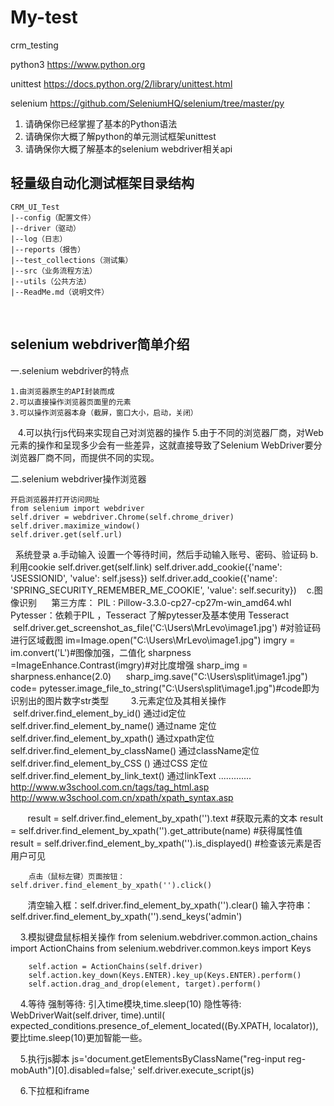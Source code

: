 # My-test 
crm_testing

python3
https://www.python.org

unittest
https://docs.python.org/2/library/unittest.html

selenium
https://github.com/SeleniumHQ/selenium/tree/master/py

1. 请确保你已经掌握了基本的Python语法
2. 请确保你大概了解python的单元测试框架unittest
3. 请确保你大概了解基本的selenium webdriver相关api
   
## 轻量级自动化测试框架目录结构

    CRM_UI_Test
    |--config（配置文件）
    |--driver（驱动）
    |--log（日志）
    |--reports（报告）
    |--test_collections（测试集）
    |--src（业务流程方法）
    |--utils（公共方法）
    |--ReadMe.md（说明文件）
        
   
   
   
   
## selenium webdriver简单介绍 
 
 一.selenium webdriver的特点

    1.由浏览器原生的API封装而成
    2.可以直接操作浏览器页面里的元素
    3.可以操作浏览器本身（截屏，窗口大小，启动，关闭）
    4.可以执行js代码来实现自己对浏览器的操作
    5.由于不同的浏览器厂商，对Web元素的操作和呈现多少会有一些差异，这就直接导致了Selenium WebDriver要分浏览器厂商不同，而提供不同的实现。 


二.selenium webdriver操作浏览器

    开启浏览器并打开访问网址
    from selenium import webdriver
    self.driver = webdriver.Chrome(self.chrome_driver)
    self.driver.maximize_window()
    self.driver.get(self.url)
    
    系统登录
    a.手动输入
       设置一个等待时间，然后手动输入账号、密码、验证码
    b.利用cookie
      self.driver.get(self.link)
      self.driver.add_cookie({'name': 'JSESSIONID', 'value': self.jsess})
      self.driver.add_cookie({'name': 'SPRING_SECURITY_REMEMBER_ME_COOKIE', 'value': self.security})
    c.图像识别
      第三方库：
         PIL : Pillow-3.3.0-cp27-cp27m-win_amd64.whl
         Pytesser：依赖于PIL ，Tesseract 了解pytesser及基本使用
         Tesseract
      self.driver.get_screenshot_as_file('C:\Users\MrLevo\image1.jpg') #对验证码进行区域截图
      im=Image.open("C:\Users\MrLevo\image1.jpg")
      imgry = im.convert('L')#图像加强，二值化
      sharpness =ImageEnhance.Contrast(imgry)#对比度增强
      sharp_img = sharpness.enhance(2.0)
      sharp_img.save("C:\Users\split\image1.jpg")
      code= pytesser.image_file_to_string("C:\Users\split\image1.jpg")#code即为识别出的图片数字str类型
     
     3.元素定位及其相关操作
        self.driver.find_element_by_id()  通过id定位
        self.driver.find_element_by_name()  通过name 定位
        self.driver.find_element_by_xpath() 通过xpath定位
        self.driver.find_element_by_className() 通过className定位
        self.driver.find_element_by_CSS () 通过CSS 定位
        self.driver.find_element_by_link_text() 通过linkText
                 .............
        http://www.w3school.com.cn/tags/tag_html.asp
        http://www.w3school.com.cn/xpath/xpath_syntax.asp
        
        result = self.driver.find_element_by_xpath('').text #获取元素的文本
        result = self.driver.find_element_by_xpath('').get_attribute(name) #获得属性值
        result = self.driver.find_element_by_xpath('').is_displayed() #检查该元素是否用户可见

        点击（鼠标左键）页面按钮：self.driver.find_element_by_xpath('').click()
        清空输入框：self.driver.find_element_by_xpath('').clear()
        输入字符串：self.driver.find_element_by_xpath('').send_keys('admin')

     3.模拟键盘鼠标相关操作
        from selenium.webdriver.common.action_chains import  ActionChains
        from selenium.webdriver.common.keys import Keys

        self.action = ActionChains(self.driver)
        self.action.key_down(Keys.ENTER).key_up(Keys.ENTER).perform()
        self.action.drag_and_drop(element, target).perform()  
     
     4.等待
       强制等待: 引入time模块,time.sleep(10) 
       隐性等待: WebDriverWait(self.driver, time).until(
                expected_conditions.presence_of_element_located((By.XPATH, localator)),要比time.sleep(10)更加智能一些。
    
     5.执行js脚本
      js='document.getElementsByClassName("reg-input reg-mobAuth")[0].disabled=false;'
      self.driver.execute_script(js)
      
     6.下拉框和iframe
      



    
























      

